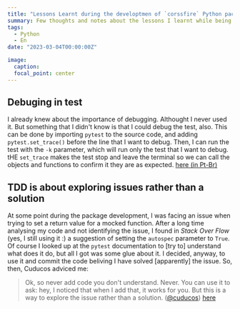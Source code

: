 ```yaml
---
title: "Lessons Learnt during the developtmen of `corssfire` Python package"
summary: Few thoughts and notes about the lessons I learnt while being mentored by Cuducos.
tags:
  - Python
  - En
date: "2023-03-04T00:00:00Z"

image:
  caption:
  focal_point: center
---
```


## Debuging in test
I already knew about the importance of debugging. Althought I never used it. But something that I didn't know is that I could debug the test, also.
This can be done by importing `pytest` to the source code, and adding `pytest.set_trace()` before the line that I want to debug. Then, I can run the test with the `-k` parameter, which will run only the test that I want to debug. 
tHE `set_trace` makes the test stop and leave the terminal so we can call the objects and functions to confirm it they are as expected.
[here (in Pt-Br)](https://github.com/FelipeSBarros/crossfire/pull/74#discussion_r1407879899)

## TDD is about exploring issues rather than a solution
At some point during the package development, I was facing an issue when trying to set a return value for a mocked function. After a long time analysing my code and not identifying the issue, I found in *Stack Over Flow* (yes, I still using it :) a suggestion of setting the `autospec` parameter to `True`. Of course I looked up at the `pytest` documentation to [try to] understand what does it do, but all I got was some glue about it. I decided, anyway, to use it and commit the code beliving I have solved [apparently] the issue. So, then, Cuducos adviced me:  

> Ok, so never add code you don't understand. Never. You can use it to ask: hey, I noticed that when I add that, it works for you. But this is a way to explore the issue rather than a solution. ([@cuducos](https://cuducos.me/))
[here](https://github.com/FelipeSBarros/crossfire/pull/103#discussion_r1509013934)

